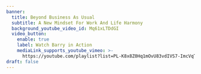 ```yaml
---
banner:
  title: Beyond Business As Usual
  subtitle: A New Mindset For Work And Life Harmony
  background_youtube_video_id: Mq61xLTDdGI
  video_button:
    enable: true
    label: Watch Barry in Action
    mediaLink_supports_youtube_vimeo: >-
      https://youtube.com/playlist?list=PL-K8x8Z0Hq1mOvU83vdIVS7-ImcVqTmc6&si=99iU7QoeLk12GUPX
draft: false
---
```

